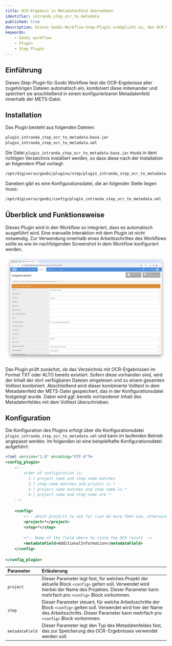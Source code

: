 ```yaml
---
title: OCR-Ergebnis in Metadatenfeld übernehmen
identifier: intranda_step_ocr_to_metadata
published: true
description: Dieses Goobi-Workflow-Step-Plugin ermöglicht es, den OCR-Volltext aller Bilder eines Vorgangs zu lesen und als Klartext in ein vorgegebenes Metadatenfeld zu schreiben.
keywords:
    - Goobi workflow
    - Plugin
    - Step Plugin
---
```

## Einführung
Dieses Step-Plugin für Goobi Workflow liest die OCR-Ergebnisse aller zugehörigen Dateien automatisch ein, kombiniert diese miteinander und speichert sie anschließend in einem konfigurierbaren Metadatenfeld innerhalb der METS-Datei.


## Installation
Das Plugin besteht aus folgenden Dateien:

```bash
plugin_intranda_step_ocr_to_metadata-base.jar
plugin_intranda_step_ocr_to_metadata.xml
```

Die Datei `plugin_intranda_step_ocr_to_metadata-base.jar` muss in dem richtigen Verzeichnis installiert werden, so dass diese nach der Installation an folgendem Pfad vorliegt:

```bash
/opt/digiverso/goobi/plugins/step/plugin_intranda_step_ocr_to_metadata-base.jar
```

Daneben gibt es eine Konfigurationsdatei, die an folgender Stelle liegen muss:

```bash
/opt/digiverso/goobi/config/plugin_intranda_step_ocr_to_metadata.xml
```


## Überblick und Funktionsweise
Dieses Plugin wird in den Workflow so integriert, dass es automatisch ausgeführt wird. Eine manuelle Interaktion mit dem Plugin ist nicht notwendig. Zur Verwendung innerhalb eines Arbeitsschrittes des Workflows sollte es wie im nachfolgenden Screenshot in dem Workflow konfiguriert werden.

![Integration des Plugins in den Workflow](screen1_de.png)

Das Plugin prüft zunächst, ob das Verzeichnis mit OCR-Ergebnissen im Format TXT oder ALTO bereits existiert. Sofern diese vorhanden sind, wird der Inhalt der dort verfügbaren Dateien eingelesen und zu einem gesamten Volltext kombiniert. Abschließend wird dieser kombinierte Volltext in dem Metadatenfeld der METS-Datei gespeichert, das in der Konfigurationsdatei festgelegt wurde. Dabei wird ggf. bereits vorhandener Inhalt des Metadatenfeldes mit dem Volltext überschrieben. 


## Konfiguration
Die Konfiguration des Plugins erfolgt über die Konfigurationsdatei `plugin_intranda_step_ocr_to_metadata.xml` und kann im laufenden Betrieb angepasst werden. Im folgenden ist eine beispielhafte Konfigurationsdatei aufgeführt:

```xml
<?xml version="1.0" encoding="UTF-8"?>
<config_plugin>
    <!--
        order of configuration is:
          1.) project name and step name matches
          2.) step name matches and project is *
          3.) project name matches and step name is *
          4.) project name and step name are *
    -->
    
    <config>
        <!-- which projects to use for (can be more then one, otherwise use *) -->
        <project>*</project>
        <step>*</step>
        
        <!-- Name of the field where to store the OCR result -->
        <metadataField>AdditionalInformation</metadataField>
    </config>

</config_plugin>
```

| Parameter | Erläuterung |
| :--- | :--- |
| `project` | Dieser Parameter legt fest, für welches Projekt der aktuelle Block `<config>` gelten soll. Verwendet wird hierbei der Name des Projektes. Dieser Parameter kann mehrfach pro `<config>` Block vorkommen. |
| `step` | Dieser Parameter steuert, für welche Arbeitsschritte der Block `<config>` gelten soll. Verwendet wird hier der Name des Arbeitsschritts. Dieser Parameter kann mehrfach pro `<config>` Block vorkommen. |
| `metadataField` | Dieser Parameter legt den Typ des Metadatenfeldes fest, das zur Speicherung des OCR-Ergebnisses verwendet werden soll.  |
